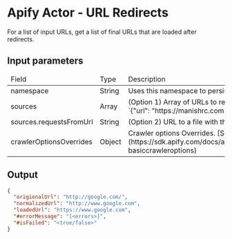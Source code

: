 # Apify Actor - URL Redirects

For a list of input URLs, get a list of final URLs that are loaded after redirects.

## Input parameters

<table>
<thead>
  <tr>
    <td>Field</td>
    <td>Type</td>
    <td>Description</td>
  </tr>
</thead>
<tbody>
  <tr>
    <td>namespace</td>
    <td>String</td>
    <td>Uses this namespace to persist requests</td>
  </tr>
  <tr>
    <td>sources</td>
    <td>Array</td>
    <td>(Option 1) Array of URLs to resolve in the format: `{"url": "https://manishrc.com"}`</td>
  </tr>
  <tr>
    <td>sources.requestsFromUrl</td>
    <td>String</td>
    <td>(Option 2) URL to a file with the list of URLs</td>
  </tr>
  <tr>
  <td>crawlerOptionsOverrides</td>
  <td>Object</td>
  <td>Crawler options Overrides. [See for overrides ↗](https://sdk.apify.com/docs/api/basiccrawler#new-basiccrawleroptions)</td>
  </tr>
</tbody>
</table>

## Output

```json
{
  "origionalUrl": "http://google.com/",
  "normalizedUrl": "http://www.google.com",
  "loadedUrl": "https://www.google.com",
  "#errorMessage": "[<errors>]",
  "#isFailed": "<true/false>"
}
```
